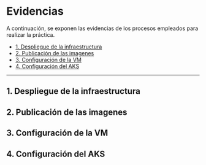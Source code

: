 # Evidencias

A continuación, se exponen las evidencias de los procesos empleados para realizar la práctica.

- [1. Despliegue de la infraestructura](#1-despliegue-de-la-infraestructura)
- [2. Publicación de las imagenes](#2-publicacion-de-la-imagen)
- [3. Configuración de la VM](#3-configuracion-de-la-vm)
- [4. Configuración del AKS](#4-configuración-del-aks)

---

## 1. Despliegue de la infraestructura

## 2. Publicación de las imagenes

## 3. Configuración de la VM

## 4. Configuración del AKS